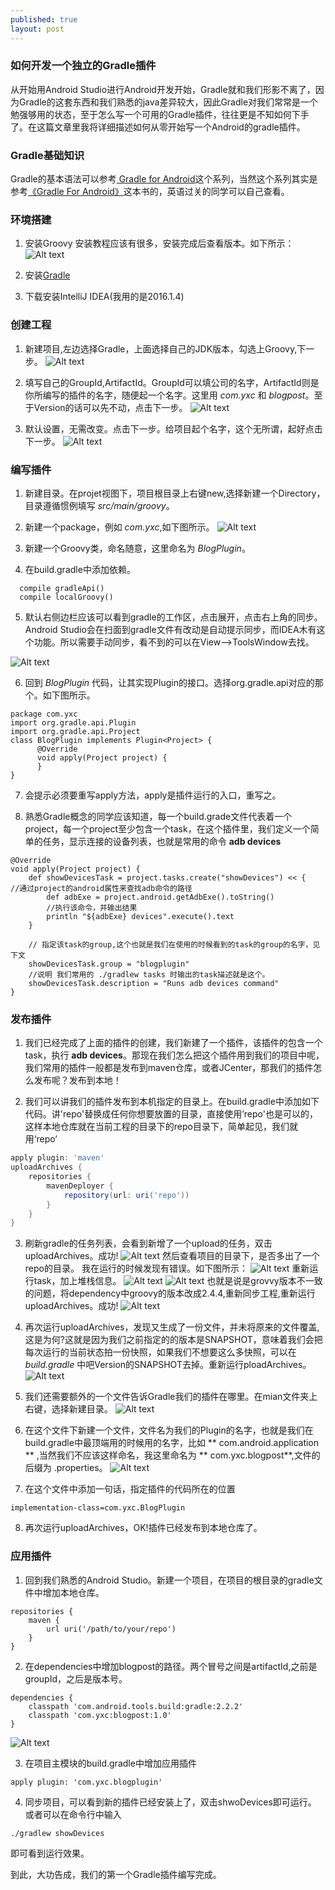 ```yaml
---
published: true
layout: post
---
```

### 如何开发一个独立的Gradle插件

从开始用Android Studio进行Android开发开始，Gradle就和我们形影不离了，因为Gradle的这套东西和我们熟悉的java差异较大，因此Gradle对我们常常是一个勉强够用的状态，至于怎么写一个可用的Gradle插件，往往更是不知如何下手了。在这篇文章里我将详细描述如何从零开始写一个Android的gradle插件。

### Gradle基础知识
Gradle的基本语法可以参考[
Gradle for Android](https://segmentfault.com/a/1190000004229002)这个系列，当然这个系列其实是参考[《Gradle For Android》](https://pan.baidu.com/s/1qW9mpBm)这本书的，英语过关的同学可以自己查看。

### 环境搭建
1. 安装Groovy
  安装教程应该有很多，安装完成后查看版本。如下所示：
  ![Alt text](../images/groovy.jpeg)

2. 安装[Gradle](https://gradle.org/)

3. 下载安装IntelliJ IDEA(我用的是2016.1.4)

### 创建工程
1. 新建项目,左边选择Gradle，上面选择自己的JDK版本，勾选上Groovy,下一步。
![Alt text](../images/newproject.jpeg)

2. 填写自己的GroupId,ArtifactId。GroupId可以填公司的名字，ArtifactId则是你所编写的插件的名字，随便起一个名字。这里用 *com.yxc* 和 *blogpost*。至于Version的话可以先不动，点击下一步。
![Alt text](../images/chooseGroup.jpeg)

3. 默认设置，无需改变。点击下一步。给项目起个名字，这个无所谓，起好点击下一步。
![Alt text](../images/Snip20161120_7.png)

### 编写插件
1. 新建目录。在projet视图下，项目根目录上右键new,选择新建一个Directory，目录遵循惯例填写 *src/main/groovy*。

2. 新建一个package，例如 *com.yxc*,如下图所示。
![Alt text](../images/Snip20161120_9.png)

3. 新建一个Groovy类，命名随意，这里命名为 *BlogPlugin*。

4. 在build.gradle中添加依赖。
```
  compile gradleApi()
  compile localGroovy()
```
5. 默认右侧边栏应该可以看到gradle的工作区，点击展开，点击右上角的同步。Android Studio会在扫面到gradle文件有改动是自动提示同步，而IDEA木有这个功能。所以需要手动同步，看不到的可以在View-->ToolsWindow去找。

  ![Alt text](../images/Snip20161120_12.png)

6. 回到 *BlogPlugin* 代码，让其实现Plugin的接口。选择org.gradle.api对应的那个。如下图所示。
```
package com.yxc
import org.gradle.api.Plugin
import org.gradle.api.Project
class BlogPlugin implements Plugin<Project> {
      @Override
      void apply(Project project) {
      }
}
```

7. 会提示必须要重写apply方法，apply是插件运行的入口，重写之。

8. 熟悉Gradle概念的同学应该知道，每一个build.grade文件代表着一个project，每一个project至少包含一个task，在这个插件里，我们定义一个简单的任务，显示连接的设备列表，也就是常用的命令 **adb devices**
```
@Override
void apply(Project project) {
    def showDevicesTask = project.tasks.create("showDevices") << {   //通过project的android属性来查找adb命令的路径
        def adbExe = project.android.getAdbExe().toString()
        //执行该命令，并输出结果
        println "${adbExe} devices".execute().text
    }

    // 指定该task的group,这个也就是我们在使用的时候看到的task的group的名字，见下文
    showDevicesTask.group = "blogplugin"
    //说明 我们常用的 ./gradlew tasks 时输出的task描述就是这个。
    showDevicesTask.description = "Runs adb devices command"
}
```

### 发布插件

1. 我们已经完成了上面的插件的创建，我们新建了一个插件，该插件的包含一个task，执行 **adb devices**。那现在我们怎么把这个插件用到我们的项目中呢，我们常用的插件一般都是发布到maven仓库，或者JCenter，那我们的插件怎么发布呢？发布到本地！

2. 我们可以讲我们的插件发布到本机指定的目录上。在build.gradle中添加如下代码。讲'repo'替换成任何你想要放置的目录，直接使用’repo'也是可以的，这样本地仓库就在当前工程的目录下的repo目录下，简单起见，我们就用‘repo’
``` groovy
apply plugin: 'maven'
uploadArchives {
    repositories {
        mavenDeployer {
            repository(url: uri('repo'))
        }  
    }
}
```

3. 刷新gradle的任务列表，会看到新增了一个upload的任务，双击uploadArchives。成功!
![Alt text](../images/Snip20161120_14.png)
然后查看项目的目录下，是否多出了一个repo的目录。
我在运行的时候发现有错误。如下图所示：
![Alt text](../images/Snip20161120_15.png)
重新运行task，加上堆栈信息。
![Alt text](../images/Snip20161120_16.png)
![Alt text](../images/Snip20161120_17.png)
也就是说是grovvy版本不一致的问题，将dependency中groovy的版本改成2.4.4,重新同步工程,重新运行uploadArchives。成功!
![Alt text](../images/Snip20161120_19.png)

4. 再次运行uploadArchives，发现又生成了一份文件，并未将原来的文件覆盖,这是为何?这就是因为我们之前指定的的版本是SNAPSHOT，意味着我们会把每次运行的当前状态拍一份快照，如果我们不想要这么多快照，可以在 *build.gradle* 中吧Version的SNAPSHOT去掉。重新运行ploadArchives。
![Alt text](../images/Snip20161120_20.png)

5. 我们还需要额外的一个文件告诉Gradle我们的插件在哪里。在mian文件夹上右键，选择新建目录。
![Alt text](../images/Snip20161120_21.png)

6. 在这个文件下新建一个文件，文件名为我们的Plugin的名字，也就是我们在build.gradle中最顶端用的时候用的名字，比如 ** com.android.application ** ,当然我们不应该这样命名，我这里命名为 ** com.yxc.blogpost**,文件的后缀为 .properties。
![Alt text](../images/Snip20161120_22.png)

7. 在这个文件中添加一句话，指定插件的代码所在的位置
```
implementation-class=com.yxc.BlogPlugin
```

8. 再次运行uploadArchives，OK!插件已经发布到本地仓库了。


### 应用插件
1. 回到我们熟悉的Android Studio。新建一个项目，在项目的根目录的gradle文件中增加本地仓库。
```
repositories {
    maven {
        url uri('/path/to/your/repo')
    }
}
```

2. 在dependencies中增加blogpost的路径。两个冒号之间是artifactId,之前是groupId，之后是版本号。
```
dependencies {
    classpath 'com.android.tools.build:gradle:2.2.2'
    classpath 'com.yxc:blogpost:1.0'
}
```
![Alt text](../images/Snip20161120_23.png)

3. 在项目主模块的build.gradle中增加应用插件
```
apply plugin: 'com.yxc.blogplugin'
```

4. 同步项目，可以看到新的插件已经安装上了，双击shwoDevices即可运行。
或者可以在命令行中输入

```
./gradlew showDevices
```
即可看到运行效果。

到此，大功告成，我们的第一个Gradle插件编写完成。
